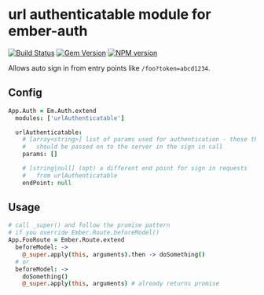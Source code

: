 # url authenticatable module for ember-auth

[![Build Status](https://secure.travis-ci.org/heartsentwined/ember-auth-module-url-authenticatable.png)](http://travis-ci.org/heartsentwined/ember-auth-module-url-authenticatable)
[![Gem Version](https://badge.fury.io/rb/ember-auth-module-url_authenticatable-source.png)](http://badge.fury.io/rb/ember-auth-module-url_authenticatable-source)
[![NPM version](https://badge.fury.io/js/ember-auth-module-url-authenticatable.png)](http://badge.fury.io/js/ember-auth-module-url-authenticatable)

Allows auto sign in from entry points like `/foo?token=abcd1234`.

## Config

```coffeescript
App.Auth = Em.Auth.extend
  modules: ['urlAuthenticatable']

  urlAuthenticatable:
    # [array<string>] list of params used for authentication - those that
    #   should be passed on to the server in the sign in call
    params: []

    # [string|null] (opt) a different end point for sign in requests
    #   from urlAuthenticatable
    endPoint: null
```

## Usage

```coffeescript
# call _super() and follow the promise pattern
# if you override Ember.Route.beforeModel()
App.FooRoute = Ember.Route.extend
  beforeModel: ->
    @_super.apply(this, arguments).then -> doSomething()
  # or
  beforeModel: ->
    doSomething()
    @_super.apply(this, arguments) # already returns promise
```
